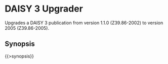 <link rel="dp2:permalink" href="http://daisy.github.io/pipeline/Get-Help/User-Guide/Scripts/daisy3-upgrader/"/>
<link rev="dp2:doc" href="../src/main/resources/xml/daisy3-upgrader.script.xpl"/>
<link rel="rdf:type" href="http://www.daisy.org/ns/pipeline/userdoc"/>

# DAISY 3 Upgrader

Upgrades a DAISY 3 publication from version 1.1.0 (Z39.86-2002) to version 2005 (Z39.86-2005).

## Synopsis

{{>synopsis}}
